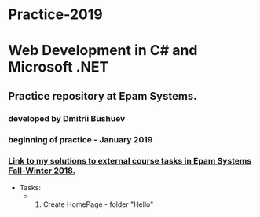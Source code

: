 # Practice-2019
# Web Development in C# and Microsoft .NET

## Practice repository at Epam Systems.
###  developed by Dmitrii Bushuev


### beginning of practice - January 2019

### [Link to my solutions to external course tasks in Epam Systems Fall-Winter 2018.](https://github.com/DmitriiBushuev/.NET_2018_2_Dmitrii_Bushuev)

+ Tasks:
  + 1. Create HomePage - folder "Hello"
